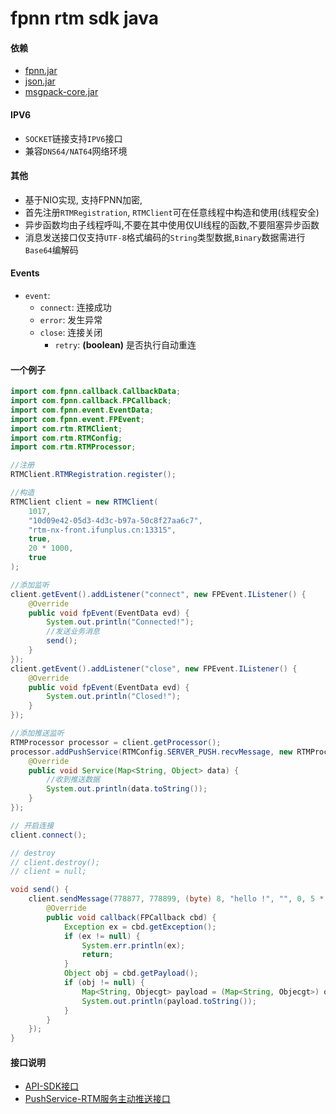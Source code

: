 # fpnn rtm sdk java #

#### 依赖 ####
* [fpnn.jar](https://github.com/highras/fpnn-sdk-java)
* [json.jar](https://github.com/stleary/JSON-java)
* [msgpack-core.jar](https://github.com/msgpack/msgpack-java)

#### IPV6 ####
* `SOCKET`链接支持`IPV6`接口
* 兼容`DNS64/NAT64`网络环境

#### 其他 ####
* 基于NIO实现, 支持FPNN加密, 
* 首先注册`RTMRegistration`, `RTMClient`可在任意线程中构造和使用(线程安全)
* 异步函数均由子线程呼叫,不要在其中使用仅UI线程的函数,不要阻塞异步函数
* 消息发送接口仅支持`UTF-8`格式编码的`String`类型数据,`Binary`数据需进行`Base64`编解码

#### Events ####
* `event`:
    * `connect`: 连接成功 
    * `error`: 发生异常
    * `close`: 连接关闭
        * `retry`: **(boolean)** 是否执行自动重连

#### 一个例子 ####

```java
import com.fpnn.callback.CallbackData;
import com.fpnn.callback.FPCallback;
import com.fpnn.event.EventData;
import com.fpnn.event.FPEvent;
import com.rtm.RTMClient;
import com.rtm.RTMConfig;
import com.rtm.RTMProcessor;

//注册
RTMClient.RTMRegistration.register();

//构造
RTMClient client = new RTMClient(
    1017,
    "10d09e42-05d3-4d3c-b97a-50c8f27aa6c7",
    "rtm-nx-front.ifunplus.cn:13315",
    true,
    20 * 1000,
    true
);

//添加监听
client.getEvent().addListener("connect", new FPEvent.IListener() {
    @Override
    public void fpEvent(EventData evd) {
        System.out.println("Connected!");
        //发送业务消息
        send();
    }
});
client.getEvent().addListener("close", new FPEvent.IListener() {
    @Override
    public void fpEvent(EventData evd) {
        System.out.println("Closed!");
    }
});

//添加推送监听
RTMProcessor processor = client.getProcessor();
processor.addPushService(RTMConfig.SERVER_PUSH.recvMessage, new RTMProcessor.IService() {
    @Override
    public void Service(Map<String, Object> data) {
        //收到推送数据
        System.out.println(data.toString());
    }
});

// 开启连接
client.connect();

// destroy
// client.destroy();
// client = null;

void send() {
    client.sendMessage(778877, 778899, (byte) 8, "hello !", "", 0, 5 * 1000, new FPCallback.ICallback() {
        @Override
        public void callback(FPCallback cbd) {
            Exception ex = cbd.getException();
            if (ex != null) {
                System.err.println(ex);
                return;
            }
            Object obj = cbd.getPayload();
            if (obj != null) {
                Map<String, Objecgt> payload = (Map<String, Objecgt>) obj;
                System.out.println(payload.toString());
            }
        }
    });
}
```

#### 接口说明 ####
* [API-SDK接口](README-API.md)
* [PushService-RTM服务主动推送接口](README-PUSH.md)
